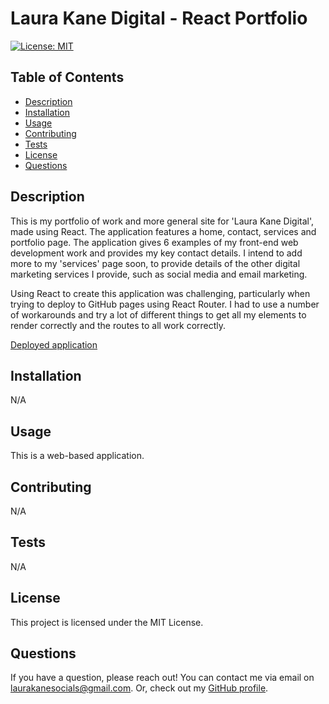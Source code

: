 # Laura Kane Digital - React Portfolio
[![License: MIT](https://img.shields.io/badge/License-MIT-yellow.svg)](https://opensource.org/licenses/MIT)

## Table of Contents
* [Description](#description)
* [Installation](#installation)
* [Usage](#usage)
* [Contributing](#contributing)
* [Tests](#tests)
* [License](#license)
* [Questions](#questions)

## Description
This is my portfolio of work and more general site for 'Laura Kane Digital', made using React. The application features a home, contact, services and portfolio page. The application gives 6 examples of my front-end web development work and provides my key contact details. I intend to add more to my 'services' page soon, to provide details of the other digital marketing services I provide, such as social media and email marketing. 

Using React to create this application was challenging, particularly when trying to deploy to GitHub pages using React Router. I had to use a number of workarounds and try a lot of different things to get all my elements to render correctly and the routes to all work correctly. 

[Deployed application](https://kauralane.github.io/laura-kane-digital/)

## Installation
N/A

## Usage
This is a web-based application.

## Contributing
N/A

## Tests
N/A

## License
This project is licensed under the MIT License.

## Questions
If you have a question, please reach out! You can contact me via email on laurakanesocials@gmail.com. 
Or, check out my [GitHub profile](https://github.com/kauralane).